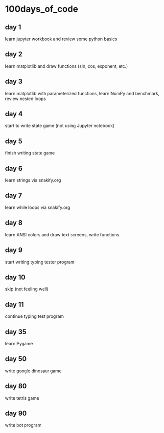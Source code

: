 # 100days_of_code

## day 1
learn jupyter workbook and review some python basics

## day 2
learn matplotlib and draw functions (sin, cos, exponent, etc.)

## day 3
learn matplotlib with parameterized functions, learn NumPy and benchmark, review nested loops

## day 4
start to write state game (not using Jupyter notebook)

## day 5
finish writing state game

## day 6
learn strings via snakify.org

## day 7
learn while loops via snakify.org

## day 8
learn ANSI colors and draw text screens, write functions

## day 9
start writing typing tester program

## day 10
skip (not feeling well)

## day 11
continue typing test program

## day 35
learn Pygame

## day 50
write google dinosaur game

## day 80
write tetris game

## day 90
write bot program
